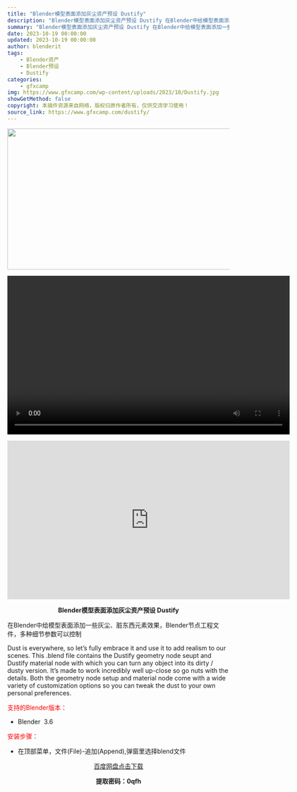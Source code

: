 ```yaml
---
title: "Blender模型表面添加灰尘资产预设 Dustify"
description: "Blender模型表面添加灰尘资产预设 Dustify 在Blender中给模型表面添加一些灰尘、脏东西元素效果，Blender节点工程文件，多种细节参数可以控制 Dust is everywhere..."
summary: "Blender模型表面添加灰尘资产预设 Dustify 在Blender中给模型表面添加一些灰尘、脏东西元素效果，Blender节点工程文件，多种细节参数可以控制 Dust is everywhere..."
date: 2023-10-19 00:00:00
updated: 2023-10-19 00:00:00
author: blenderit
tags: 
    - Blender资产
    - Blender预设
    - Dustify
categories:
    - gfxcamp
img: https://www.gfxcamp.com/wp-content/uploads/2023/10/Dustify.jpg
showGetMethod: false
copyright: 本插件资源来自网络，版权归原作者所有，仅供交流学习使用！
source_link: https://www.gfxcamp.com/dustify/
---
```

<div><p><img decoding="async" class="aligncenter size-full wp-image-115715" src="https://www.gfxcamp.com/wp-content/uploads/2023/10/Dustify.jpg" data-src="https://www.gfxcamp.com/wp-content/uploads/2023/10/Dustify.jpg" alt="" width="640" height="320" data-srcset="https://www.gfxcamp.com/wp-content/uploads/2023/10/Dustify.jpg 640w, https://www.gfxcamp.com/wp-content/uploads/2023/10/Dustify-150x75.jpg 150w" data-sizes="(max-width: 640px) 100vw, 640px"><br>
</p><center><div style="width: 640px;" class="wp-video"><!--[if lt IE 9]><script>document.createElement('video');</script><![endif]-->
<video class="wp-video-shortcode" id="video-115717-1" width="640" height="360" preload="true" controls="controls"><source type="video/mp4" src="http://cloud.video.taobao.com/play/u/null/p/1/e/6/t/1/433168687639.mp4?_=1"></source><a href="http://cloud.video.taobao.com/play/u/null/p/1/e/6/t/1/433168687639.mp4">http://cloud.video.taobao.com/play/u/null/p/1/e/6/t/1/433168687639.mp4</a></video></div></center><p style="text-align: center;"><iframe loading="lazy" src="https://player.youku.com/embed/XNjEwOTc2MTg1Mg==" width="640" height="360" frameborder="0" allowfullscreen="allowfullscreen" data-mce-fragment="1"></iframe></p><p style="text-align: center;"><strong>Blender模型表面添加灰尘资产预设 Dustify</strong></p><p>在Blender中给模型表面添加一些灰尘、脏东西元素效果，Blender节点工程文件，多种细节参数可以控制</p><p>Dust is everywhere, so let’s fully embrace it and use it to add realism to our scenes. This .blend file contains the Dustify geometry node seupt and Dustify material node with which you can turn any object into its dirty / dusty version. It’s made to work incredibly well up-close so go nuts with the details. Both the geometry node setup and material node come with a wide variety of customization options so you can tweak the dust to your own personal preferences.</p><p style="text-align: left;"><span style="color: #ff0000;">支持的Blender版本：</span></p><ul>
<li style="text-align: left;">Blender  3.6</li>
</ul><p style="text-align: left;"><span style="color: #ff0000;">安装步骤：</span></p><ul>
<li>在顶部菜单，文件(File)-追加(Append),弹窗里选择blend文件</li>
</ul><p style="text-align: center;"><a class="maxbutton-3 maxbutton maxbutton-baidu" target="_blank" rel="noopener" href="https://pan.baidu.com/s/179WTQpTVNpFd_K8gUnC4ig?pwd=0qfh"><span class="mb-text">百度网盘点击下载</span></a></p><p style="text-align: center;"><strong>提取密码：0qfh</strong></p></div>